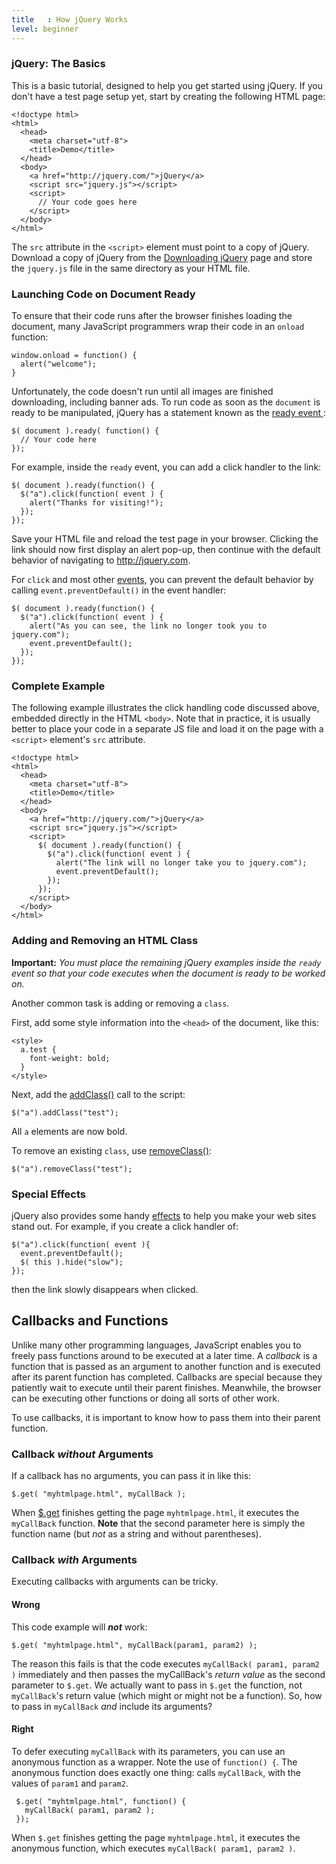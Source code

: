 ```yaml
---
title   : How jQuery Works
level: beginner
---
```

### jQuery: The Basics

This is a basic tutorial, designed to help you get started using jQuery. If you
don't have a test page setup yet, start by creating the following HTML page: 

```
<!doctype html>
<html>
  <head>
    <meta charset="utf-8">
    <title>Demo</title>
  </head>
  <body>
    <a href="http://jquery.com/">jQuery</a>
    <script src="jquery.js"></script>
    <script>
      // Your code goes here
    </script>
  </body>
</html>
```

The `src` attribute in the `<script>` element must point to a copy of jQuery.
Download a copy of jQuery from the [Downloading jQuery](http://jquery.com/download/) page
and store the `jquery.js` file in the same directory as your HTML file.

### Launching Code on Document Ready

To ensure that their code runs after the browser finishes loading the document, 
many JavaScript programmers wrap their code in an `onload` function:

```
window.onload = function() {
  alert("welcome");
}
```

Unfortunately, the code doesn't run until all images are finished downloading, including banner ads.
To run code as soon as the `document` is ready to be manipulated, jQuery has a statement 
known as the [ ready event ](http://api.jquery.com/ready):

```
$( document ).ready( function() {
  // Your code here
});
```

For example, inside the `ready` event, you can add a click handler to the link:

```
$( document ).ready(function() {
  $("a").click(function( event ) {
    alert("Thanks for visiting!");
  });
});
```

Save your HTML file and reload the test page in your browser. 
Clicking the link should now first display an alert pop-up, 
then continue with the default behavior of navigating to http://jquery.com.

For `click` and most other [events](http://api.jquery.com/category/events/), 
you can prevent the default behavior by calling `event.preventDefault()` in the event handler:

```
$( document ).ready(function() {
  $("a").click(function( event ) {
    alert("As you can see, the link no longer took you to jquery.com");
    event.preventDefault();
  });
});
```

### Complete Example

The following example illustrates the click handling code discussed above,
embedded directly in the HTML `<body>`. Note that in practice,
it is usually better to place your code in a separate JS file 
and load it on the page with a `<script>` element's `src` attribute.

```
<!doctype html>
<html>
  <head>
    <meta charset="utf-8">
    <title>Demo</title>
  </head>
  <body>
    <a href="http://jquery.com/">jQuery</a>
    <script src="jquery.js"></script>
    <script>
      $( document ).ready(function() {
        $("a").click(function( event ) {
          alert("The link will no longer take you to jquery.com");
          event.preventDefault();
        });
      });
    </script>
  </body>
</html>
```

### Adding and Removing an HTML Class

**Important:** *You must place the remaining jQuery examples inside the `ready` event so that your code executes when the document is ready to be worked on.*

Another common task is adding or removing a `class`.

First, add some style information into the `<head>` of the document, like this:

```
<style>
  a.test {
    font-weight: bold;
  }
</style>
```

Next, add the [addClass()](http://api.jquery.com/addClass) call to the script:

```
$("a").addClass("test");
```

All `a` elements are now bold.

To remove an existing `class`, use [removeClass()](http://api.jquery.com/removeClass):

```
$("a").removeClass("test");
```

### Special Effects

jQuery also provides some handy [effects](http://api.jquery.com/category/effects/)
to help you make your web sites stand out.
For example, if you create a click handler of:

```
$("a").click(function( event ){
  event.preventDefault();
  $( this ).hide("slow");
});
```

then the link slowly disappears when clicked.

## Callbacks and Functions

Unlike many other programming languages, JavaScript enables you to freely pass functions around to be executed at a later time.
A *callback* is a function that is passed as an argument to another function and
is executed after its parent function has completed. Callbacks are special because
they patiently wait to execute until their parent finishes.
Meanwhile, the browser can be executing other functions or doing all sorts of other work. 

To use callbacks, it is important to know how to pass them into their parent function.

### Callback *without* Arguments

If a callback has no arguments, you can pass it in like this:

```
$.get( "myhtmlpage.html", myCallBack );
```

When [$.get](http://api.jquery.com/jQuery.get/) finishes getting the page `myhtmlpage.html`, it executes the `myCallBack` function.
**Note** that the second parameter here is simply the function name (but *not* as a string and without parentheses).

### Callback *with* Arguments

Executing callbacks with arguments can be tricky. 

#### Wrong
This code example will ***not*** work:

```
$.get( "myhtmlpage.html", myCallBack(param1, param2) );
```

The reason this fails is that the code executes `myCallBack( param1, param2 )` immediately 
and then passes the myCallBack's *return value* as the second parameter to `$.get`.
We actually want to pass in `$.get` the function, not `myCallBack`'s return value
(which might or might not be a function).  So, how to pass in `myCallBack` *and* include its arguments?

#### Right

To defer executing `myCallBack` with its parameters, you can use an anonymous function as a wrapper.
Note the use of `function() {`.  The anonymous function does exactly one thing:  calls
`myCallBack`, with the values of `param1` and `param2`. 

```
 $.get( "myhtmlpage.html", function() {
   myCallBack( param1, param2 );
 });
```

When `$.get` finishes getting the page `myhtmlpage.html`, it executes the anonymous function,
which executes `myCallBack( param1, param2 )`. 
